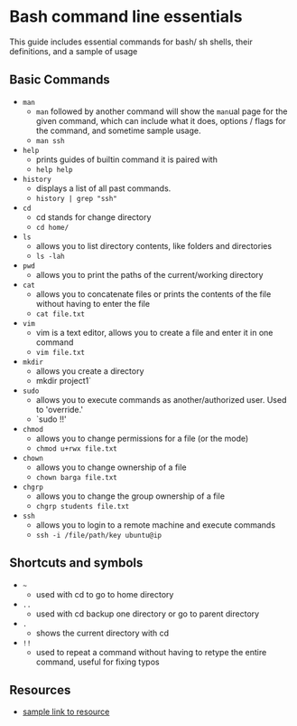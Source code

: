 # Bash command line essentials

This guide includes essential commands for bash/ sh shells, their definitions, and a sample of usage

## Basic Commands

- `man`
  - `man` followed by another command will show the `man`ual page for the given command, which can include what it does, options / flags for the command, and sometime sample usage.
  - `man ssh`
- `help`
  - prints guides of builtin command it is paired with
  - `help help`
- `history`
  - displays a list of all past commands.
  - `history | grep "ssh"`
- `cd`
  - cd stands for change directory
  - `cd home/`
- `ls`
  - allows you to list directory contents, like folders and directories
  - `ls -lah`
- `pwd`
  - allows you to print the paths of the current/working directory
- `cat`
  - allows you to concatenate files or prints the contents of the file without having to enter the file
  - `cat file.txt`
- `vim`
  - vim is a text editor, allows you to create a file and enter it in one command
  - `vim file.txt`
- `mkdir`
  - allows you create a directory
  - mkdir project1`
- `sudo`
  - allows you to execute commands as another/authorized user. Used to 'override.'
  - `sudo !!'
- `chmod`
  - allows you to change permissions for a file (or the mode)
  - `chmod u+rwx file.txt`
- `chown`
  - allows you to change ownership of a file 
  - `chown barga file.txt`
- `chgrp`
  - allows you to change the group ownership of a file
  - `chgrp students file.txt`
- `ssh`
  - allows you to login to a remote machine and execute commands
  - `ssh -i /file/path/key ubuntu@ip`

## Shortcuts and symbols

- `~`
  - used with cd to go to home directory
- `..`
  - used with cd backup one directory or go to parent directory
- `.`
  - shows the current directory with cd
- `!!`
  - used to repeat a command without having to retype the entire command, useful for fixing typos

## Resources

- [sample link to resource](https://url.of.resource)
